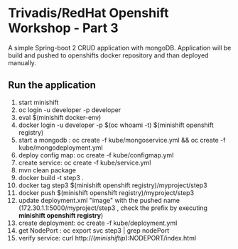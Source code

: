 # Trivadis/RedHat Openshift Workshop - Part 3

A simple Spring-boot 2 CRUD application with mongoDB. Application will be build and pushed to openshifts docker repository and than deployed manually. 

## Run the application

1. start minishift
2. oc login -u developer -p developer
3. eval $(minishift docker-env)
4. docker login -u developer -p $(oc whoami -t) $(minishift openshift registry)
5. start a mongodb : oc create -f kube/mongoservice.yml && oc create -f kube/mongodeployment.yml
6. deploy config map: oc create -f kube/configmap.yml
7. create service: oc create -f kube/service.yml
8. mvn clean package 
9. docker build -t step3 . 
10. docker tag step3 $(minishift openshift registry)/myproject/step3
11. docker push $(minishift openshift registry)/myproject/step3
12. update deployment.xml "image" with the pushed name (172.30.1.1:5000/myproject/step3 , check the prefix by executing **minishift openshift registry**) 
13. create deployment: oc create -f kube/deployment.yml
14. get NodePort : oc export svc step3 | grep nodePort
15. verify service: curl http://$(minishift ip):$NODEPORT/index.html
